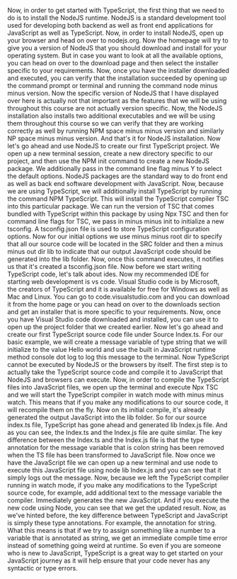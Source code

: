 Now, in order to get started with TypeScript, the first thing that we need to do is to install the
NodeJS runtime.
NodeJS is a standard development tool used for developing both backend as well as front end applications
for JavaScript as well as TypeScript.
Now, in order to install NodeJS, open up your browser and head on over to nodejs.org.
Now the homepage will try to give you a version of NodeJS that you should download and install for your
operating system.
But in case you want to look at all the available options, you can head on over to the download page
and then select the installer specific to your requirements.
Now, once you have the installer downloaded and executed, you can verify that the installation succeeded
by opening up the command prompt or terminal and running the command node minus minus version.
Now the specific version of NodeJS that I have displayed over here is actually not that important as
the features that we will be using throughout this course are not actually version specific.
Now, the NodeJS installation also installs two additional executables and we will be using them throughout
this course so we can verify that they are working correctly as well by running NPM space minus minus
version and similarly NP space minus minus version.
And that's it for NodeJS installation.
Now let's go ahead and use NodeJS to create our first TypeScript project.
We open up a new terminal session, create a new directory specific to our project, and then use the
NPM init command to create a new NodeJS package.
We additionally pass in the command line flag minus Y to select the default options.
NodeJS packages are the standard way to do front end as well as back end software development with JavaScript.
Now, because we are using TypeScript, we will additionally install TypeScript by running the command
NPM TypeScript.
This will install the TypeScript compiler TSC into this particular package.
We can run the version of TSC that comes bundled with TypeScript within this package by using Npx TSC
and then for command line flags for TSC, we pass in minus minus init to initialize a new tsconfig.
A tsconfig.json file is used to store TypeScript configuration options.
Now for our initial options we use minus minus root dir to specify that all our source code will be
located in the SRC folder and then a minus minus out dir lib to indicate that our output JavaScript
code should be generated into the lib folder.
Now, once this command executes, it notifies us that it's created a tsconfig.json file.
Now before we start writing TypeScript code, let's talk about ides.
Now my recommended IDE for starting web development is vs code.
Visual Studio code is by Microsoft, the creators of TypeScript and it is available for free for Windows
as well as Mac and Linux.
You can go to code.visualstudio.com and you can download it from the home page or you can head on over
to the downloads section and get an installer that is more specific to your requirements.
Now, once you have Visual Studio code downloaded and installed, you can use it to open up the project
folder that we created earlier.
Now let's go ahead and create our first TypeScript source code file under Source Index.ts.
For our basic example, we will create a message variable of type string that we will initialize to
the value Hello world and use the built in JavaScript runtime method console dot log to log this message
to the terminal.
Now TypeScript cannot be executed by NodeJS or the browsers by itself.
The first step is to actually take the TypeScript source code and compile it to JavaScript that NodeJS
and browsers can execute.
Now, in order to compile the TypeScript files into JavaScript files, we open up the terminal and execute
Npx TSC and we will start the TypeScript compiler in watch mode with minus minus watch.
This means that if you make any modifications to our source code, it will recompile them on the fly.
Now on its initial compile, it's already generated the output JavaScript into the lib folder.
So for our source index.ts file, TypeScript has gone ahead and generated lib Index.js file.
And as you can see, the Index.ts and the Index.js file are quite similar.
The key difference between the Index.ts and the Index.js file is that the type annotation for the message
variable that is colon string has been removed when the TS file has been transformed to JavaScript file.
Now once we have the JavaScript file we can open up a new terminal and use node to execute this JavaScript
file using node lib Index.js and you can see that it simply logs out the message.
Now, because we left the TypeScript compiler running in watch mode, if you make any modifications
to the TypeScript source code, for example, add additional text to the message variable the compiler.
Immediately generates the new JavaScript.
And if you execute the new code using Node, you can see that we get the updated result.
Now, as we've hinted before, the key difference between TypeScript and JavaScript is simply these
type annotations.
For example, the annotation for string.
What this means is that if we try to assign something like a number to a variable that is annotated
as string, we get an immediate compile time error instead of something going weird at runtime.
So even if you are someone who is new to JavaScript, TypeScript is a great way to get started on your
JavaScript journey as it will help ensure that your code never has any syntactic or type errors.
